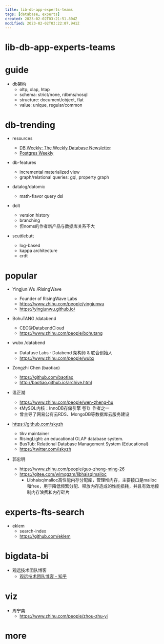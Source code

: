 ```yaml
---
title: lib-db-app-experts-teams
tags: [database, experts]
created: 2023-02-02T03:21:51.804Z
modified: 2023-02-02T03:22:07.941Z
---
```


# lib-db-app-experts-teams

# guide

- db架构
  - oltp, olap, htap
  - schema: strict/none, rdbms/nosql
  - structure: document/object, flat
  - value: unique, regular/common
# db-trending
- resources
  - [DB Weekly: The Weekly Database Newsletter](https://dbweekly.com/issues)
  - [Postgres Weekly](https://postgresweekly.com/issues)

- db-features
  - incremental materialized view
  - graph/relational queries: gql, property graph

- datalog/datomic
  - math-flavor query dsl

- dolt
  - version history
  - branching
  - 但noms的作者新产品与数据库关系不大

- scuttlebutt
  - log-based
  - kappa architecture
  - crdt
# popular
- Yingjun Wu /RisingWave
  - Founder of RisingWave Labs
  - https://www.zhihu.com/people/yingjunwu
  - https://yingjunwu.github.io/

- BohuTANG /databend
  - CEO@DatabendCloud
  - https://www.zhihu.com/people/bohutang

- wubx /databend
  - Datafuse Labs · Databend 架构师 & 联合创始人
  - https://www.zhihu.com/people/wubx

- Zongzhi Chen (baotiao)
  - https://github.com/baotiao
  - http://baotiao.github.io/archive.html

- 温正湖
  - https://www.zhihu.com/people/wen-zheng-hu
  - 《MySQL内核：InnoDB存储引擎 卷1》作者之一
  - 曾主导了网易公有云RDS、MongoDB等数据库云服务建设

- https://github.com/skyzh
  - tikv maintainer
  - RisingLight: an educational OLAP database system.
  - BusTub: Relational Database Management System (Educational)
  - https://twitter.com/iskyzh

- 郭忠明
  - https://www.zhihu.com/people/guo-zhong-ming-26
  - https://gitee.com/wlmqgzm/libhaisqlmalloc
    - Libhaisqlmalloc高性能内存分配库，管理堆内存，主要接口是malloc和free，用于降低频繁分配、释放内存造成的性能损耗，并且有效地控制内存浪费和内存碎片 
# experts-fts-search
- eklem
  - search-index
  - https://github.com/eklem
# bigdata-bi
- 观远技术团队博客
  - [观远技术团队博客 - 知乎](https://www.zhihu.com/column/c_1473064639017254912)
# viz
- 周宁奕
  - https://www.zhihu.com/people/zhou-zhu-yi
# more
